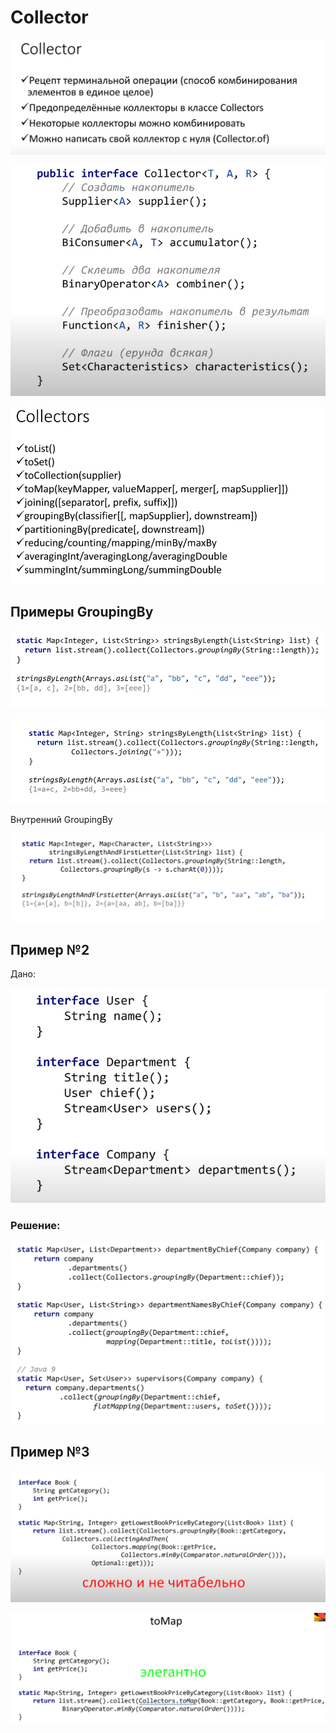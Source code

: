 # Collector

![](<../../.gitbook/assets/image (336).png>)

![](<../../.gitbook/assets/image (122).png>)

![](<../../.gitbook/assets/image (371).png>)

## Примеры GroupingBy

![](<../../.gitbook/assets/image (246).png>)

![](<../../.gitbook/assets/image (39).png>)

Внутренний GroupingBy

![](<../../.gitbook/assets/image (265).png>)

## Пример №2

Дано:

![](<../../.gitbook/assets/image (204).png>)

### Решение:

![](<../../.gitbook/assets/image (173).png>)

## Пример №3

![](<../../.gitbook/assets/image (344).png>)

![](<../../.gitbook/assets/image (135).png>)
